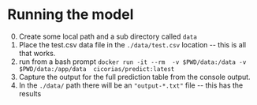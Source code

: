 # Running the model

0. Create some local path and a sub directory called `data`
1. Place the test.csv data file in the `./data/test.csv` location -- this is all that works.
2. run from a bash prompt `docker run -it --rm  -v $PWD/data:/data -v $PWD/data:/app/data  cicorias/predict:latest`
3. Capture the output for the full prediction table from the console output.
4. In the `./data/` path there will be an `"output-*.txt"` file -- this has the results
